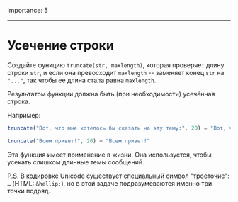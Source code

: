 importance: 5

---

# Усечение строки

Создайте функцию `truncate(str, maxlength)`, которая проверяет длину строки  `str`, и если она превосходит `maxlength` -- заменяет конец `str` на `"..."`, так чтобы ее длина стала равна `maxlength`.

Результатом функции должна быть (при необходимости) усечённая строка.

Например:

```js
truncate("Вот, что мне хотелось бы сказать на эту тему:", 20) = "Вот, что мне хоте..."

truncate("Всем привет!", 20) = "Всем привет!"
```

Эта функция имеет применение в жизни. Она используется, чтобы усекать слишком длинные темы сообщений.

P.S. В кодировке Unicode существует специальный символ "троеточие": `…` (HTML: `&hellip;`), но в этой задаче подразумеваются именно три точки подряд.
